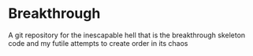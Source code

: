 # Breakthrough
A git repository for the inescapable hell that is the breakthrough skeleton code and my futile attempts to create order in its chaos
